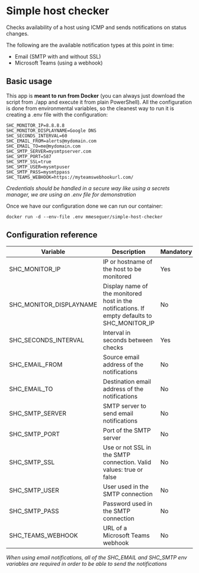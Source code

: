 # Simple host checker

Checks availability of a host using ICMP and sends notifications on status changes.

The following are the available notification types at this point in time:
- Email (SMTP with and without SSL)
- Microsoft Teams (using a webhook)

## Basic usage

This app is **meant to run from Docker** (you can always just download the script from ./app and execute it from plain PowerShell). All the configuration is done from environmental variables, so the cleanest way to run it is creating a .env file with the configuration:

```
SHC_MONITOR_IP=8.8.8.8
SHC_MONITOR_DISPLAYNAME=Google DNS
SHC_SECONDS_INTERVAL=60
SHC_EMAIL_FROM=alerts@mydomain.com
SHC_EMAIL_TO=me@mydomain.com
SHC_SMTP_SERVER=mysmtpserver.com
SHC_SMTP_PORT=587
SHC_SMTP_SSL=true
SHC_SMTP_USER=mysmtpuser
SHC_SMTP_PASS=mysmtppass
SHC_TEAMS_WEBHOOK=https://myteamswebhookurl.com/
```

*Credentials should be handled in a secure way like using a secrets manager, we are using an .env file for demonstration*

Once we have our configuration done we can run our container:
```
docker run -d --env-file .env mmeseguer/simple-host-checker
```

## Configuration reference

| Variable                      | Description                                                                                       | Mandatory         |
|---                            |---                                                                                                |---                |
| SHC_MONITOR_IP                | IP or hostname of the host to be monitored                                                        | Yes               |
| SHC_MONITOR_DISPLAYNAME       | Display name of the monitored host in the notifications. If empty defaults to SHC_MONITOR_IP      | No                |
| SHC_SECONDS_INTERVAL          | Interval in seconds between checks                                                                | Yes               |
| SHC_EMAIL_FROM                | Source email address of the notifications                                                         | No                |
| SHC_EMAIL_TO                  | Destination email address of the notifications                                                    | No                |
| SHC_SMTP_SERVER               | SMTP server to send email notifications                                                           | No                |
| SHC_SMTP_PORT                 | Port of the SMTP server                                                                           | No                |
| SHC_SMTP_SSL                  | Use or not SSL in the SMTP connection. Valid values: true or false                                | No                |
| SHC_SMTP_USER                 | User used in the SMTP connection                                                                  | No                |
| SHC_SMTP_PASS                 | Password used in the SMTP connection                                                              | No                |
| SHC_TEAMS_WEBHOOK             | URL of a Microsoft Teams webhook                                                                  | No                |

*When using email notifications, all of the SHC_EMAIL and SHC_SMTP env variables are required in order to be able to send the notifications*